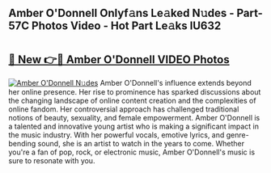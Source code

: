 ## Amber O'Donnell Onlyf𝚊ns Le𝚊ked N𝚞des - Part-57C Photos Video - Hot Part Le𝚊ks lU632

# <h2><a href="http://ab13638.deff.icu/?id=Amber+O%27Donnell">🔗 New 👉🔴 Amber O'Donnell VIDEO Photos</a></h2>

[![Amber O'Donnell N𝚞des](https://i.imgur.com/rIISA9y.gif)](http://ab13638.deff.icu/?id=Amber+O%27Donnell)
Amber O'Donnell's influence extends beyond her online presence. Her rise to prominence has sparked discussions about the changing landscape of online content creation and the complexities of online fandom. Her controversial approach has challenged traditional notions of beauty, sexuality, and female empowerment. Amber O'Donnell is a talented and innovative young artist who is making a significant impact in the music industry. With her powerful vocals, emotive lyrics, and genre-bending sound, she is an artist to watch in the years to come. Whether you're a fan of pop, rock, or electronic music, Amber O'Donnell's music is sure to resonate with you.
